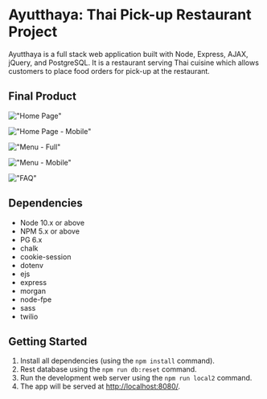 # Ayutthaya: Thai Pick-up Restaurant Project

Ayutthaya is a full stack web application built with Node, Express, AJAX, jQuery, and PostgreSQL. It is a restaurant serving Thai cuisine which allows customers to place food orders for pick-up at the restaurant.

## Final Product

!["Home Page"](https://github.com/ngsv/food-ordering/blob/master/docs/home.png?raw=true)

!["Home Page - Mobile"](https://github.com/ngsv/food-ordering/blob/master/docs/home-mobile.png?raw=true)

!["Menu - Full"](https://github.com/ngsv/food-ordering/blob/master/docs/menu-full.png?raw=true)

!["Menu - Mobile"](https://github.com/ngsv/food-ordering/blob/master/docs/menu-mobile.png?raw=true)

!["FAQ"](https://github.com/ngsv/food-ordering/blob/master/docs/faq.png?raw=true)

## Dependencies

- Node 10.x or above
- NPM 5.x or above
- PG 6.x
- chalk
- cookie-session
- dotenv
- ejs
- express
- morgan
- node-fpe
- sass
- twilio


## Getting Started

1. Install all dependencies (using the `npm install` command).
2. Rest database using the `npm run db:reset` command.
3. Run the development web server using the `npm run local2` command.
4. The app will be served at <http://localhost:8080/>.
